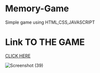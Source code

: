 # Memory-Game

Simple game using HTML,CSS,JAVASCRIPT

# Link TO THE GAME

[CLICK HERE](https://sanskar153.github.io/Memory-Game/)

![Screenshot (39)](https://user-images.githubusercontent.com/79687388/121013154-1d087180-c7b6-11eb-9a47-4c9790a4c025.png)





